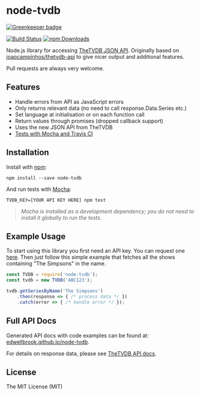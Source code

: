 # node-tvdb

[![Greenkeeper badge](https://badges.greenkeeper.io/edwellbrook/node-tvdb.svg)](https://greenkeeper.io/)

[![Build Status](https://travis-ci.org/edwellbrook/node-tvdb.svg?branch=master)](https://travis-ci.org/edwellbrook/node-tvdb)
[![npm Downloads](https://img.shields.io/npm/dm/node-tvdb.svg?style=flat)](https://www.npmjs.com/package/node-tvdb)

Node.js library for accessing [TheTVDB JSON API](https://api.thetvdb.com/swagger). Originally based on [joaocampinhos/thetvdb-api](https://github.com/joaocampinhos/thetvdb-api) to give nicer output and additional features.

Pull requests are always very welcome.

## Features

- Handle errors from API as JavaScript errors
- Only returns relevant data (no need to call response.Data.Series etc.)
- Set language at initialisation or on each function call
- Return values through promises (dropped callback support)
- Uses the new JSON API from TheTVDB
- [Tests with Mocha and Travis CI](https://travis-ci.org/edwellbrook/node-tvdb)

## Installation

Install with [npm](https://npmjs.org/):

``` shell
npm install --save node-tvdb
```

And run tests with [Mocha](https://mochajs.org):

``` shell
TVDB_KEY=[YOUR API KEY HERE] npm test
```

> _Mocha is installed as a development dependency; you do not need to install it globally to run the tests._

## Example Usage

To start using this library you first need an API key. You can request one [here](http://thetvdb.com/?tab=apiregister). Then just follow this simple example that fetches all the shows containing "The Simpsons" in the name.

``` javascript
const TVDB = require('node-tvdb');
const tvdb = new TVDB('ABC123');

tvdb.getSeriesByName('The Simpsons')
    .then(response => { /* process data */ })
    .catch(error => { /* handle error */ });
```

## Full API Docs

Generated API docs with code examples can be found at: [edwellbrook.github.io/node-tvdb](https://edwellbrook.github.io/node-tvdb/).

For details on response data, please see [TheTVDB API docs](https://api.thetvdb.com/swagger).

## License

The MIT License (MIT)

